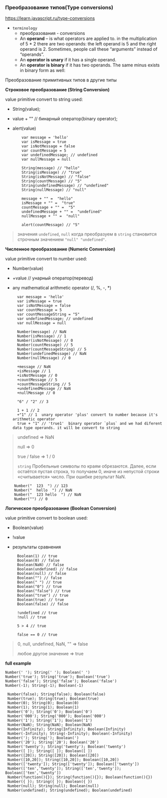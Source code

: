### Преобразование типов(Type conversions)

https://learn.javascript.ru/type-conversions

- `terminology`
    - преобразования - conversions
    - An **operand** – is what operators are applied to. in the multiplication of 5 * 2 there are two operands: the left
      operand is 5 and the right operand is 2. Sometimes, people call these “arguments” instead of “operands”.
    - An **operator is unary** if it has a single operand.
    - An **operator is binary** if it has two operands. The same minus exists in binary form as well:

Преобразование примитивных типов в другие типы

**Строковое преобразование (String Conversion)**

value primitive convert to string used:

- String(value);
- value + "" // бинарный оператор(binary operator);
- alert(value)

          var message = 'hello'
          var isMessage = true
          var isNotMessage = false
          var countMessage = 5
          var undefinedMessage; // undefined
          var nullMessage = null

          String(message) // "hello"
          String(isMessage) // "true"
          String(isNotMessage) // "false"
          String(countMessage) // "5"
          String(undefinedMessage) // "undefined"
          String(nullMessage) // "null"
          
          message + "" =  "hello"  
          isMessage + "" =  "true"  
          countMessage + "" =  "5"  
          undefinedMessage + "" =  "undefined"  
          nullMessage + "" =  "null"  
          
          alert(countMessage) // "5"

> значения `undefined`, `null` когда преобразуем в `string` становится строчным значением `"null" "undefined"`.


**Численное преобразование (Numeric Conversion)**

value primitive convert to number used:

- Number(value)
- +value // унарный оператор(перевод)
- any mathematical arithmetic operator (/, %, -, *)

        var message = 'hello'
        var isMessage = true
        var isNotMessage = false
        var countMessage = 5
        var countMessageString = "5"
        var undefinedMessage; // undefined
        var nullMessage = null

        Number(message) // NaN
        Number(isMessage) // 1
        Number(isNotMessage) // 0
        Number(countMessage) // 5
        Number(countMessageString) // 5
        Number(undefinedMessage) // NaN
        Number(nullMessage) // 0
        
        +message // NaN
        +isMessage // 1
        +isNotMessage // 0
        +countMessage // 5
        +countMessageString // 5
        +undefinedMessage // NaN
        +nullMessage // 0
        
        "6" / "2" // 3
        
        1 + 1 // 2
        +"1" // 1  unary operator 'plus' convert to number because it's arithmetic operator 
        true + "1" // 'true1'  binary operator `plus` and we had diferent data type operands. it will be convert to string

> undefined => NaN
>
> null => 0
>
> true / false =>  1 / 0
>
> `string`  Пробельные символы по краям обрезаются. Далее, если остаётся пустая строка, то получаем 0, иначе из непустой
> строки «считывается» число. При ошибке результат NaN.

        Number("  123  ") // 123
        Number("  hello  ") // NaN
        Number("  123 hello  ") // NaN
        Number("") // 0

**Логическое преобразование (Boolean Conversion)**

value primitive convert to boolean used:

- Boolean(value)
- !value
- результаты сравнения

        Boolean(1) // true
        Boolean(0) // false
        Boolean(NaN) // false
        Boolean(undefined) // false
        Boolean(null) // false
        Boolean("") // false
        Boolean(" ") // true
        Boolean("0") // true
        Boolean("false") // true
        Boolean("true") // true
        Boolean(true) // true
        Boolean(false) // false
        
        !undefined // true
        !null // true
        
        5 > 4 // true
        
        false == 0 // true

> 0, null, undefined, NaN, "" => false
>
> любое другое значение => true




**full example**

    Number(' '); String(' '); Boolean(' ')
    Number('true'); String('true'); Boolean('true')
    Number('false'); String('false'); Boolean('false')
    Number(-1); String(-1); Boolean(-1)

     Number(false); String(false); Boolean(false)
     Number(true); String(true); Boolean(true)
     Number(0); String(0); Boolean(0)
     Number(1); String(1); Boolean(1)
     Number('0'); String('0'); Boolean('0')
     Number('000'); String('000'); Boolean('000')
     Number('1'); String('1'); Boolean('1')
     Number(NaN); String(NaN); Boolean(NaN)
     Number(Infinity); String(Infinity); Boolean(Infinity)
     Number(-Infinity); String(-Infinity); Boolean(-Infinity)
     Number('); String('); Boolean(')
     Number('20'); String('20'); Boolean('20')
     Number('twenty'); String('twenty'); Boolean('twenty')
     Number([ ]); String([ ]); Boolean([ ])
     Number([20]); String([20]); Boolean([20])
     Number([10,20]); String([10,20]); Boolean([10,20])
     Number(['twenty']); String(['twenty']); Boolean(['twenty'])
     Number(['ten','twenty']); String(['ten','twenty']); Boolean(['ten','twenty'])
     Number(function(){}); String(function(){}); Boolean(function(){})
     Number({ }); String({ }); Boolean({ })
     Number(null); String(null); Boolean(null)
     Number(undefined); String(undefined); Boolean(undefined)
